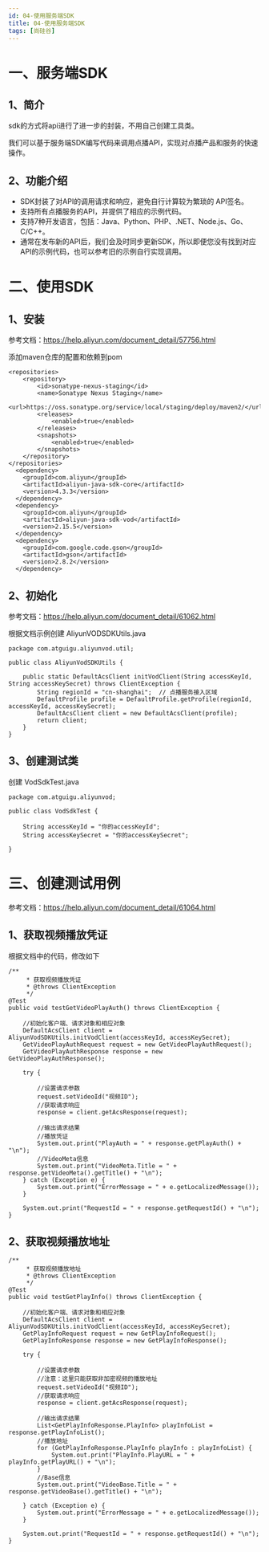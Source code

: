 ```yaml
---
id: 04-使用服务端SDK
title: 04-使用服务端SDK
tags: [尚硅谷]
---
```


# 一、服务端SDK

## 1、简介

sdk的方式将api进行了进一步的封装，不用自己创建工具类。

我们可以基于服务端SDK编写代码来调用点播API，实现对点播产品和服务的快速操作。

## 2、功能介绍

- SDK封装了对API的调用请求和响应，避免自行计算较为繁琐的 API签名。
- 支持所有点播服务的API，并提供了相应的示例代码。
- 支持7种开发语言，包括：Java、Python、PHP、.NET、Node.js、Go、C/C++。
- 通常在发布新的API后，我们会及时同步更新SDK，所以即便您没有找到对应API的示例代码，也可以参考旧的示例自行实现调用。

# 二、使用SDK

## 1、安装

参考文档：https://help.aliyun.com/document_detail/57756.html

添加maven仓库的配置和依赖到pom

```
<repositories>
    <repository>
        <id>sonatype-nexus-staging</id>
        <name>Sonatype Nexus Staging</name>
        <url>https://oss.sonatype.org/service/local/staging/deploy/maven2/</url>
        <releases>
            <enabled>true</enabled>
        </releases>
        <snapshots>
            <enabled>true</enabled>
        </snapshots>
    </repository>
</repositories>
  <dependency>
    <groupId>com.aliyun</groupId>
    <artifactId>aliyun-java-sdk-core</artifactId>
    <version>4.3.3</version>
  </dependency>
  <dependency>
    <groupId>com.aliyun</groupId>
    <artifactId>aliyun-java-sdk-vod</artifactId>
    <version>2.15.5</version>
  </dependency>
  <dependency>
    <groupId>com.google.code.gson</groupId>
    <artifactId>gson</artifactId>
    <version>2.8.2</version>
  </dependency>

```

## 2、初始化

参考文档：https://help.aliyun.com/document_detail/61062.html

根据文档示例创建 AliyunVODSDKUtils.java

```
package com.atguigu.aliyunvod.util;

public class AliyunVodSDKUtils {
    
    public static DefaultAcsClient initVodClient(String accessKeyId, String accessKeySecret) throws ClientException {
        String regionId = "cn-shanghai";  // 点播服务接入区域
        DefaultProfile profile = DefaultProfile.getProfile(regionId, accessKeyId, accessKeySecret);
        DefaultAcsClient client = new DefaultAcsClient(profile);
        return client;
    }
}
```

## 3、创建测试类

创建 VodSdkTest.java

```
package com.atguigu.aliyunvod;

public class VodSdkTest {
    
    String accessKeyId = "你的accessKeyId";
    String accessKeySecret = "你的accessKeySecret";
    
}
```

# 三、创建测试用例

参考文档：https://help.aliyun.com/document_detail/61064.html

## 1、**获取视频播放凭证**

根据文档中的代码，修改如下

```
/**
     * 获取视频播放凭证
     * @throws ClientException
     */
@Test
public void testGetVideoPlayAuth() throws ClientException {

    //初始化客户端、请求对象和相应对象
    DefaultAcsClient client = AliyunVodSDKUtils.initVodClient(accessKeyId, accessKeySecret);
    GetVideoPlayAuthRequest request = new GetVideoPlayAuthRequest();
    GetVideoPlayAuthResponse response = new GetVideoPlayAuthResponse();

    try {

        //设置请求参数
        request.setVideoId("视频ID");
        //获取请求响应
        response = client.getAcsResponse(request);

        //输出请求结果
        //播放凭证
        System.out.print("PlayAuth = " + response.getPlayAuth() + "\n");
        //VideoMeta信息
        System.out.print("VideoMeta.Title = " + response.getVideoMeta().getTitle() + "\n");
    } catch (Exception e) {
        System.out.print("ErrorMessage = " + e.getLocalizedMessage());
    }

    System.out.print("RequestId = " + response.getRequestId() + "\n");
}
```

## 2、获取视频播放地址

```
/**
     * 获取视频播放地址
     * @throws ClientException
     */
@Test
public void testGetPlayInfo() throws ClientException {

    //初始化客户端、请求对象和相应对象
    DefaultAcsClient client = AliyunVodSDKUtils.initVodClient(accessKeyId, accessKeySecret);
    GetPlayInfoRequest request = new GetPlayInfoRequest();
    GetPlayInfoResponse response = new GetPlayInfoResponse();

    try {

        //设置请求参数
        //注意：这里只能获取非加密视频的播放地址
        request.setVideoId("视频ID");
        //获取请求响应
        response = client.getAcsResponse(request);

        //输出请求结果
        List<GetPlayInfoResponse.PlayInfo> playInfoList = response.getPlayInfoList();
        //播放地址
        for (GetPlayInfoResponse.PlayInfo playInfo : playInfoList) {
            System.out.print("PlayInfo.PlayURL = " + playInfo.getPlayURL() + "\n");
        }
        //Base信息
        System.out.print("VideoBase.Title = " + response.getVideoBase().getTitle() + "\n");

    } catch (Exception e) {
        System.out.print("ErrorMessage = " + e.getLocalizedMessage());
    }

    System.out.print("RequestId = " + response.getRequestId() + "\n");
}
```
